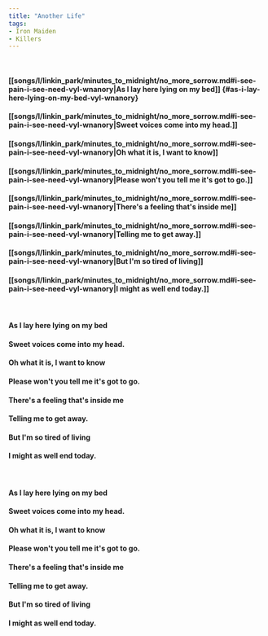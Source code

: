 ```yaml
---
title: "Another Life"
tags:
- Iron Maiden
- Killers
---
```

&nbsp;
#### [[songs/l/linkin_park/minutes_to_midnight/no_more_sorrow.md#i-see-pain-i-see-need-vyl-wnanory|As I lay here lying on my bed]] {#as-i-lay-here-lying-on-my-bed-vyl-wnanory}
#### [[songs/l/linkin_park/minutes_to_midnight/no_more_sorrow.md#i-see-pain-i-see-need-vyl-wnanory|Sweet voices come into my head.]]
#### [[songs/l/linkin_park/minutes_to_midnight/no_more_sorrow.md#i-see-pain-i-see-need-vyl-wnanory|Oh what it is, I want to know]]
#### [[songs/l/linkin_park/minutes_to_midnight/no_more_sorrow.md#i-see-pain-i-see-need-vyl-wnanory|Please won't you tell me it's got to go.]]
#### [[songs/l/linkin_park/minutes_to_midnight/no_more_sorrow.md#i-see-pain-i-see-need-vyl-wnanory|There's a feeling that's inside me]]
#### [[songs/l/linkin_park/minutes_to_midnight/no_more_sorrow.md#i-see-pain-i-see-need-vyl-wnanory|Telling me to get away.]]
#### [[songs/l/linkin_park/minutes_to_midnight/no_more_sorrow.md#i-see-pain-i-see-need-vyl-wnanory|But I'm so tired of living]]
#### [[songs/l/linkin_park/minutes_to_midnight/no_more_sorrow.md#i-see-pain-i-see-need-vyl-wnanory|I might as well end today.]]
&nbsp;
#### As I lay here lying on my bed
#### Sweet voices come into my head.
#### Oh what it is, I want to know
#### Please won't you tell me it's got to go.
#### There's a feeling that's inside me
#### Telling me to get away.
#### But I'm so tired of living
#### I might as well end today.
&nbsp;
#### As I lay here lying on my bed
#### Sweet voices come into my head.
#### Oh what it is, I want to know
#### Please won't you tell me it's got to go.
#### There's a feeling that's inside me
#### Telling me to get away.
#### But I'm so tired of living
#### I might as well end today.
